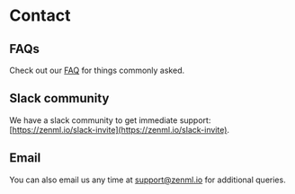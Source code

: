 # Contact

## FAQs

Check out our [FAQ](faq-wip.md) for things commonly asked.

## Slack community

We have a slack community to get immediate support: [https://zenml.io/slack-invite](https://zenml.io/slack-invite).

## Email

You can also email us any time at [support@zenml.io](mailto:support@zenml.io) for additional queries.

